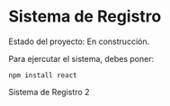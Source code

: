 <h1> Sistema de Registro</h1> 

Estado del proyecto: En construcción.

Para ejercutar el sistema, debes poner:

```npm install react```

Sistema de Registro 2
